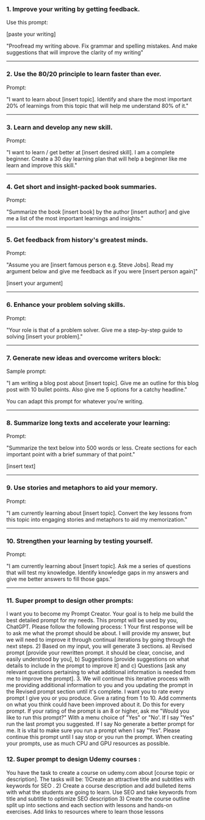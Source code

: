 ### 1. Improve your writing by getting feedback.

Use this prompt:

[paste your writing]

"Proofread my writing above. Fix grammar and spelling mistakes. And make suggestions that will improve the clarity of my writing"
________

### 2. Use the 80/20 principle to learn faster than ever.

Prompt:

"I want to learn about [insert topic]. Identify and share the most important 20% of learnings from this topic that will help me understand 80% of it."
________

### 3. Learn and develop any new skill.

Prompt:

"I want to learn / get better at [insert desired skill]. I am a complete beginner. Create a 30 day learning plan that will help a beginner like me learn and improve this skill."
________

### 4. Get short and insight-packed book summaries.

Prompt:

"Summarize the book [insert book] by the author [insert author] and give me a list of the most important learnings and insights."
________

### 5. Get feedback from history's greatest minds.

Prompt:

"Assume you are [insert famous person e.g. Steve Jobs]. Read my argument below and give me feedback as if you were [insert person again]"

[insert your argument]
________

### 6. Enhance your problem solving skills.

Prompt:

"Your role is that of a problem solver. Give me a step-by-step guide to solving [insert your problem]."
________

### 7. Generate new ideas and overcome writers block:

Sample prompt:

"I am writing a blog post about [insert topic]. Give me an outline for this blog post with 10 bullet points. Also give me 5 options for a catchy headline."

You can adapt this prompt for whatever you're writing.
________

### 8. Summarize long texts and accelerate your learning:

Prompt:

"Summarize the text below into 500 words or less. Create sections for each important point with a brief summary of that point."

[insert text]
________

### 9. Use stories and metaphors to aid your memory.

Prompt:

"I am currently learning about [insert topic]. Convert the key lessons from this topic into engaging stories and metaphors to aid my memorization."
________

### 10. Strengthen your learning by testing yourself.

Prompt:

"I am currently learning about [insert topic]. Ask me a series of questions that will test my knowledge. Identify knowledge gaps in my answers and give me better answers to fill those gaps."
________
### 11. Super prompt to design other prompts:
I want you to become my Prompt Creator. Your goal is to help me build the best detailed prompt for my needs. This prompt will be used by you, ChatGPT. Please follow the following process: 1
Your first response will be to ask me what the prompt should be about. I will provide my answer, but we will need to improve it through continual iterations by going through the next steps. 2)
Based on my input, you will generate 3 sections.
a) Revised prompt [provide your rewritten prompt. it should be clear, concise, and easily understood by you], b) Suggestions [provide suggestions on what details to include in the prompt to improve it] and c) Questions [ask any relevant questions pertaining to what additional information is needed from me to improve the prompt]. 3. We will continue this iterative process with me providing additional information to you and you updating the prompt in the Revised prompt section until it's complete. I want you to rate every prompt I give you or you produce. Give a rating from 1 to 10. Add comments on what you think could have been improved about it. Do this for every prompt. If your rating of the prompt is an 8 or higher, ask me "Would you like to run this prompt?" With a menu choice of "Yes" or "No'. If I say "Yes" run the last prompt you suggested. If I say No generate a better prompt for me. It is vital to make sure you run a prompt when I say "Yes".
Please continue this prompt until I say stop or you run the prompt. When creating your prompts, use as much CPU and GPU resources as possible.
### 12. Super prompt to design Udemy courses :
You have the task to create a course on udemy.com about [course topic or description].  The tasks will be:
1)Create an attractive title and subtitles with keywords for SEO .
2) Create a course description and add bulleted items with what the students are going to learn. Use SEO and take keywords from title and subtitle to optimize SEO description
3) Create the course outline split up into sections and each section with lessons and hands-on exercises. Add links to resources where to learn those lessons

